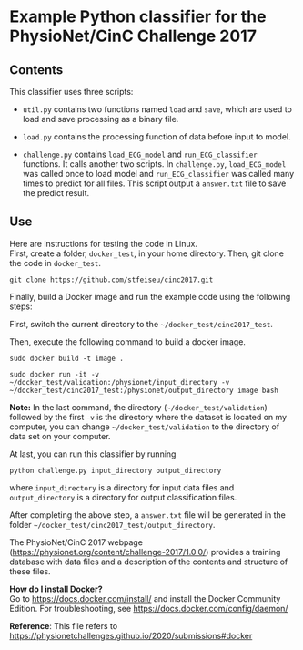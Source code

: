 # Example Python classifier for the PhysioNet/CinC Challenge 2017

## Contents

This classifier uses three scripts:

* `util.py` contains two functions named `load` and `save`, which are used to load and save processing as a binary file.

* `load.py` contains the processing function of data before input to model.

* `challenge.py` contains `load_ECG_model` and `run_ECG_classifier` functions. It calls another two scripts. In `challenge.py`,    `load_ECG_model` was called once to load model and `run_ECG_classifier` was called many times to predict for all files. This script output a `answer.txt` file to save the predict result. 

## Use

Here are instructions for testing the code in Linux.  
 First, create a folder, `docker_test`, in your home directory. Then, git clone the code in `docker_test`. 
 
    git clone https://github.com/stfeiseu/cinc2017.git

 Finally, build a Docker image and run the example code using the following steps:  

 First, switch the current directory to the `~/docker_test/cinc2017_test`.   

 Then, execute the following command to build a docker image. 

    sudo docker build -t image .

    sudo docker run -it -v ~/docker_test/validation:/physionet/input_directory -v ~/docker_test/cinc2017_test:/physionet/output_directory image bash

**Note:** In the last command, the directory (`~/docker_test/validation`) followed by the first `-v` is the directory where the dataset is located on my computer, you can change `~/docker_test/validation` to the directory of data set on your computer.   

At last, you can run this classifier by running

    python challenge.py input_directory output_directory

where `input_directory` is a directory for input data files and `output_directory` is a directory for output classification files.    

After completing the above step, a `answer.txt` file will be generated in the folder `~/docker_test/cinc2017_test/output_directory`. 

The PhysioNet/CinC 2017 webpage (https://physionet.org/content/challenge-2017/1.0.0/) provides a training database with data files
and a description of the contents and structure of these files.

**How do I install Docker?**  
Go to https://docs.docker.com/install/ and install the Docker Community Edition. For troubleshooting, see https://docs.docker.com/config/daemon/


**Reference**: This file refers to https://physionetchallenges.github.io/2020/submissions#docker 
